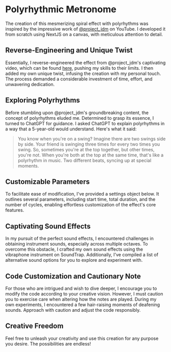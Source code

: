 # Polyrhythmic Metronome

The creation of this mesmerizing spiral effect with polyrhythms was inspired by the impressive work of [@project_jdm](https://youtube.com/c/project_jdm) on YouTube. I developed it from scratch using NextJS on a canvas, with meticulous attention to detail. 

## Reverse-Engineering and Unique Twist

Essentially, I reverse-engineered the effect from @project_jdm's captivating video, which can be found [here](https://youtu.be/4GaGnU8Ij2Y), pushing my skills to their limits. I then added my own unique twist, infusing the creation with my personal touch. The process demanded a considerable investment of time, effort, and unwavering dedication.

## Exploring Polyrhythms

Before stumbling upon @project_jdm's groundbreaking content, the concept of polyrhythms eluded me. Determined to grasp its essence, I turned to ChatGPT for guidance. I asked ChatGPT to explain polyrhythms in a way that a 5-year-old would understand. Here's what it said:

>You know when you're on a swing? Imagine there are two swings side by side. Your friend is swinging three times for every two times you swing. So, sometimes you're at the top together, but other times, you're not. When you're both at the top at the same time, that's like a polyrhythm in music. Two different beats, syncing up at special moments.

## Customizable Parameters

To facilitate ease of modification, I've provided a settings object below. It outlines several parameters, including start time, total duration, and the number of cycles, enabling effortless customization of the effect's core features.

## Captivating Sound Effects

In my pursuit of the perfect sound effects, I encountered challenges in obtaining instrument sounds, especially across multiple octaves. To overcome this obstacle, I crafted my own sound effects using the vibraphone instrument on SoundTrap. Additionally, I've compiled a list of alternative sound options for you to explore and experiment with.

## Code Customization and Cautionary Note

For those who are intrigued and wish to dive deeper, I encourage you to modify the code according to your creative vision. However, I must caution you to exercise care when altering how the notes are played. During my own experiments, I encountered a few hair-raising moments of deafening sounds. Approach with caution and adjust the code responsibly.

## Creative Freedom

Feel free to unleash your creativity and use this creation for any purpose you desire. The possibilities are endless!


